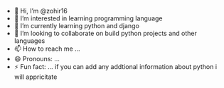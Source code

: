 - 👋 Hi, I’m @zohir16
- 👀 I’m interested in learning programming language
- 🌱 I’m currently learning python and django
- 💞️ I’m looking to collaborate on build python projects and other languages 
- 📫 How to reach me ...
- 😄 Pronouns: ...
- ⚡ Fun fact: ...
if you can add any addtional information about python i will appricitate 
<!---
zohir16/zohir16 is a ✨ special ✨ repository because its `README.md` (this file) appears on your GitHub profile.
You can click the Preview link to take a look at your changes.
--->
